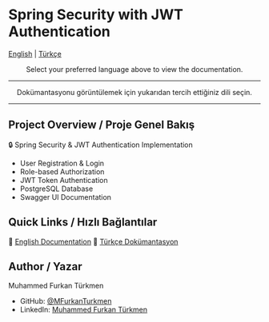 # Spring Security with JWT Authentication

[English](README_EN.md) | [Türkçe](README_TR.md)

<p align="center">
  Select your preferred language above to view the documentation.
</p>

---

<p align="center">
  Dokümantasyonu görüntülemek için yukarıdan tercih ettiğiniz dili seçin.
</p>

---

## Project Overview / Proje Genel Bakış 

🔒 Spring Security & JWT Authentication Implementation

- User Registration & Login
- Role-based Authorization
- JWT Token Authentication
- PostgreSQL Database
- Swagger UI Documentation

## Quick Links / Hızlı Bağlantılar

📘 [English Documentation](README_EN.md)
📗 [Türkçe Dokümantasyon](README_TR.md)

## Author / Yazar 

Muhammed Furkan Türkmen
- GitHub: [@MFurkanTurkmen](https://github.com/MFurkanTurkmen)
- LinkedIn: [Muhammed Furkan Türkmen](https://www.linkedin.com/in/muhammedfurkanturkmen/)